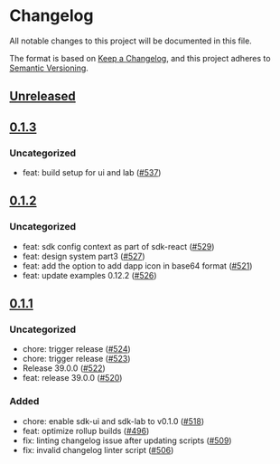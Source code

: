 # Changelog
All notable changes to this project will be documented in this file.

The format is based on [Keep a Changelog](https://keepachangelog.com/en/1.0.0/),
and this project adheres to [Semantic Versioning](https://semver.org/spec/v2.0.0.html).

## [Unreleased]

## [0.1.3]
### Uncategorized
- feat: build setup for ui and lab ([#537](https://github.com/MetaMask/metamask-sdk/pull/537))

## [0.1.2]
### Uncategorized
- feat: sdk config context as part of sdk-react ([#529](https://github.com/MetaMask/metamask-sdk/pull/529))
- feat: design system part3 ([#527](https://github.com/MetaMask/metamask-sdk/pull/527))
- feat: add the option to add dapp icon in base64 format ([#521](https://github.com/MetaMask/metamask-sdk/pull/521))
- feat: update examples 0.12.2 ([#526](https://github.com/MetaMask/metamask-sdk/pull/526))

## [0.1.1]
### Uncategorized
- chore: trigger release ([#524](https://github.com/MetaMask/metamask-sdk/pull/524))
- chore: trigger release ([#523](https://github.com/MetaMask/metamask-sdk/pull/523))
- Release 39.0.0 ([#522](https://github.com/MetaMask/metamask-sdk/pull/522))
- feat: release 39.0.0 ([#520](https://github.com/MetaMask/metamask-sdk/pull/520))

### Added
- chore: enable sdk-ui and sdk-lab to v0.1.0 ([#518](https://github.com/MetaMask/metamask-sdk/pull/518))
- feat: optimize rollup builds ([#496](https://github.com/MetaMask/metamask-sdk/pull/496))
- fix: linting changelog issue after updating scripts ([#509](https://github.com/MetaMask/metamask-sdk/pull/509))
- fix: invalid changelog linter script ([#506](https://github.com/MetaMask/metamask-sdk/pull/506))

[Unreleased]: https://github.com/MetaMask/metamask-sdk/compare/@metamask/sdk-lab@0.1.3...HEAD
[0.1.3]: https://github.com/MetaMask/metamask-sdk/compare/@metamask/sdk-lab@0.1.2...@metamask/sdk-lab@0.1.3
[0.1.2]: https://github.com/MetaMask/metamask-sdk/compare/@metamask/sdk-lab@0.1.1...@metamask/sdk-lab@0.1.2
[0.1.1]: https://github.com/MetaMask/metamask-sdk/releases/tag/@metamask/sdk-lab@0.1.1
